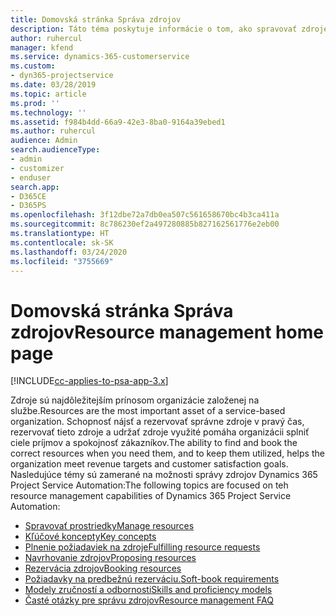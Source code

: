 ```yaml
---
title: Domovská stránka Správa zdrojov
description: Táto téma poskytuje informácie o tom, ako spravovať zdroje.
author: ruhercul
manager: kfend
ms.service: dynamics-365-customerservice
ms.custom:
- dyn365-projectservice
ms.date: 03/28/2019
ms.topic: article
ms.prod: ''
ms.technology: ''
ms.assetid: f984b4dd-66a9-42e3-8ba0-9164a39ebed1
ms.author: ruhercul
audience: Admin
search.audienceType:
- admin
- customizer
- enduser
search.app:
- D365CE
- D365PS
ms.openlocfilehash: 3f12dbe72a7db0ea507c561658670bc4b3ca411a
ms.sourcegitcommit: 8c786230ef2a497280885b827162561776e2eb00
ms.translationtype: HT
ms.contentlocale: sk-SK
ms.lasthandoff: 03/24/2020
ms.locfileid: "3755669"
---
```

# <a name="resource-management-home-page"></a><span data-ttu-id="339b5-103">Domovská stránka Správa zdrojov</span><span class="sxs-lookup"><span data-stu-id="339b5-103">Resource management home page</span></span>

[!INCLUDE[cc-applies-to-psa-app-3.x](../includes/cc-applies-to-psa-app-3x.md)]

<span data-ttu-id="339b5-104">Zdroje sú najdôležitejším prínosom organizácie založenej na službe.</span><span class="sxs-lookup"><span data-stu-id="339b5-104">Resources are the most important asset of a service-based organization.</span></span> <span data-ttu-id="339b5-105">Schopnosť nájsť a rezervovať správne zdroje v pravý čas, rezervovať tieto zdroje a udržať zdroje využité pomáha organizácii splniť ciele príjmov a spokojnosť zákazníkov.</span><span class="sxs-lookup"><span data-stu-id="339b5-105">The ability to find and book the correct resources when you need them, and to keep them utilized, helps the organization meet revenue targets and customer satisfaction goals.</span></span> <span data-ttu-id="339b5-106">Nasledujúce témy sú zamerané na možnosti správy zdrojov Dynamics 365 Project Service Automation:</span><span class="sxs-lookup"><span data-stu-id="339b5-106">The following topics are focused on teh resource management capabilities of Dynamics 365 Project Service Automation:</span></span>

- [<span data-ttu-id="339b5-107">Spravovať prostriedky</span><span class="sxs-lookup"><span data-stu-id="339b5-107">Manage resources</span></span>](manage-resources.md)
- [<span data-ttu-id="339b5-108">Kľúčové koncepty</span><span class="sxs-lookup"><span data-stu-id="339b5-108">Key concepts</span></span>](reports-key-concepts.md)
- [<span data-ttu-id="339b5-109">Plnenie požiadaviek na zdroje</span><span class="sxs-lookup"><span data-stu-id="339b5-109">Fulfilling resource requests</span></span>](resource-management-fulfill-requests.md)
- [<span data-ttu-id="339b5-110">Navrhovanie zdrojov</span><span class="sxs-lookup"><span data-stu-id="339b5-110">Proposing resources</span></span>](resource-management-propose-resources.md)
- [<span data-ttu-id="339b5-111">Rezervácia zdrojov</span><span class="sxs-lookup"><span data-stu-id="339b5-111">Booking resources</span></span>](resource-management-book-resources-scheduleboard.md)
- [<span data-ttu-id="339b5-112">Požiadavky na predbežnú rezerváciu.</span><span class="sxs-lookup"><span data-stu-id="339b5-112">Soft-book requirements</span></span>](resource-management-softbook-requirements.md)
- [<span data-ttu-id="339b5-113">Modely zručností a odbornosti</span><span class="sxs-lookup"><span data-stu-id="339b5-113">Skills and proficiency models</span></span>](resource-management-skills-proficiency.md)
- [<span data-ttu-id="339b5-114">Časté otázky pre správu zdrojov</span><span class="sxs-lookup"><span data-stu-id="339b5-114">Resource management FAQ</span></span>](resource-management-faq.md)

